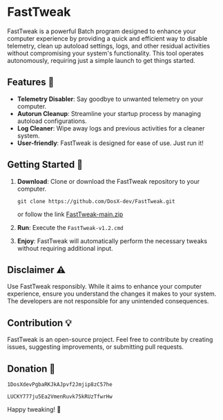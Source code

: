 # FastTweak

FastTweak is a powerful Batch program designed to enhance your computer experience by providing a quick and efficient way to disable telemetry, clean up autoload settings, logs, and other residual activities without compromising your system's functionality. This tool operates autonomously, requiring just a simple launch to get things started.

## Features 🚀

- **Telemetry Disabler**: Say goodbye to unwanted telemetry on your computer.
- **Autorun Cleanup**: Streamline your startup process by managing autoload configurations.
- **Log Cleaner**: Wipe away logs and previous activities for a cleaner system.
- **User-friendly**: FastTweak is designed for ease of use. Just run it!

## Getting Started 🏁

1. **Download**: Clone or download the FastTweak repository to your computer.

    ```batch
    git clone https://github.com/DosX-dev/FastTweak.git
    ```
    or follow the link [FastTweak-main.zip](https://codeload.github.com/DosX-dev/FastTweak/zip/refs/heads/main)

2. **Run**: Execute the `FastTweak-v1.2.cmd`

3. **Enjoy**: FastTweak will automatically perform the necessary tweaks without requiring additional input.

## Disclaimer ⚠️

Use FastTweak responsibly. While it aims to enhance your computer experience, ensure you understand the changes it makes to your system. The developers are not responsible for any unintended consequences.

## Contribution 💡

FastTweak is an open-source project. Feel free to contribute by creating issues, suggesting improvements, or submitting pull requests.

## Donation 🤝
```BTC
1DosXdevPgbaRKJkAJpvf2Jmjip8zC57he
```
```LTC
LUCKY777ju5Ea2VmenRuvk75kRUzTfwrHw
```

Happy tweaking! 🚀
